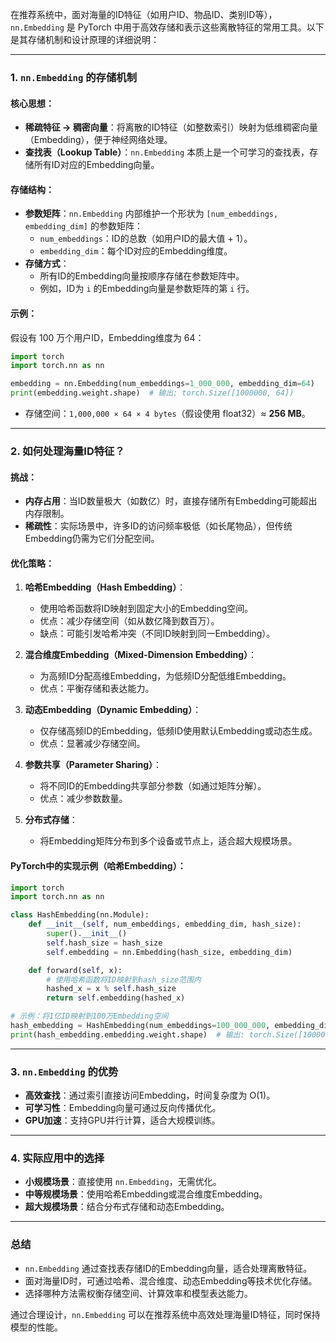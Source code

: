 在推荐系统中，面对海量的ID特征（如用户ID、物品ID、类别ID等），`nn.Embedding` 是 PyTorch 中用于高效存储和表示这些离散特征的常用工具。以下是其存储机制和设计原理的详细说明：

---

### **1. `nn.Embedding` 的存储机制**
#### **核心思想**：
- **稀疏特征 → 稠密向量**：将离散的ID特征（如整数索引）映射为低维稠密向量（Embedding），便于神经网络处理。
- **查找表（Lookup Table）**：`nn.Embedding` 本质上是一个可学习的查找表，存储所有ID对应的Embedding向量。

#### **存储结构**：
- **参数矩阵**：`nn.Embedding` 内部维护一个形状为 `[num_embeddings, embedding_dim]` 的参数矩阵：
  - `num_embeddings`：ID的总数（如用户ID的最大值 + 1）。
  - `embedding_dim`：每个ID对应的Embedding维度。
- **存储方式**：
  - 所有ID的Embedding向量按顺序存储在参数矩阵中。
  - 例如，ID为 `i` 的Embedding向量是参数矩阵的第 `i` 行。

#### **示例**：
假设有 100 万个用户ID，Embedding维度为 64：
```python
import torch
import torch.nn as nn

embedding = nn.Embedding(num_embeddings=1_000_000, embedding_dim=64)
print(embedding.weight.shape)  # 输出: torch.Size([1000000, 64])
```
- 存储空间：`1,000,000 × 64 × 4 bytes`（假设使用 float32）≈ **256 MB**。

---

### **2. 如何处理海量ID特征？**
#### **挑战**：
- **内存占用**：当ID数量极大（如数亿）时，直接存储所有Embedding可能超出内存限制。
- **稀疏性**：实际场景中，许多ID的访问频率极低（如长尾物品），但传统Embedding仍需为它们分配空间。

#### **优化策略**：
1. **哈希Embedding（Hash Embedding）**：
   - 使用哈希函数将ID映射到固定大小的Embedding空间。
   - 优点：减少存储空间（如从数亿降到数百万）。
   - 缺点：可能引发哈希冲突（不同ID映射到同一Embedding）。

2. **混合维度Embedding（Mixed-Dimension Embedding）**：
   - 为高频ID分配高维Embedding，为低频ID分配低维Embedding。
   - 优点：平衡存储和表达能力。

3. **动态Embedding（Dynamic Embedding）**：
   - 仅存储高频ID的Embedding，低频ID使用默认Embedding或动态生成。
   - 优点：显著减少存储空间。

4. **参数共享（Parameter Sharing）**：
   - 将不同ID的Embedding共享部分参数（如通过矩阵分解）。
   - 优点：减少参数数量。

5. **分布式存储**：
   - 将Embedding矩阵分布到多个设备或节点上，适合超大规模场景。

#### **PyTorch中的实现示例（哈希Embedding）**：
```python
import torch
import torch.nn as nn

class HashEmbedding(nn.Module):
    def __init__(self, num_embeddings, embedding_dim, hash_size):
        super().__init__()
        self.hash_size = hash_size
        self.embedding = nn.Embedding(hash_size, embedding_dim)

    def forward(self, x):
        # 使用哈希函数将ID映射到hash_size范围内
        hashed_x = x % self.hash_size
        return self.embedding(hashed_x)

# 示例：将1亿ID映射到100万Embedding空间
hash_embedding = HashEmbedding(num_embeddings=100_000_000, embedding_dim=64, hash_size=1_000_000)
print(hash_embedding.embedding.weight.shape)  # 输出: torch.Size([1000000, 64])
```

---

### **3. `nn.Embedding` 的优势**
- **高效查找**：通过索引直接访问Embedding，时间复杂度为 O(1)。
- **可学习性**：Embedding向量可通过反向传播优化。
- **GPU加速**：支持GPU并行计算，适合大规模训练。

---

### **4. 实际应用中的选择**
- **小规模场景**：直接使用 `nn.Embedding`，无需优化。
- **中等规模场景**：使用哈希Embedding或混合维度Embedding。
- **超大规模场景**：结合分布式存储和动态Embedding。

---

### **总结**
- `nn.Embedding` 通过查找表存储ID的Embedding向量，适合处理离散特征。
- 面对海量ID时，可通过哈希、混合维度、动态Embedding等技术优化存储。
- 选择哪种方法需权衡存储空间、计算效率和模型表达能力。

通过合理设计，`nn.Embedding` 可以在推荐系统中高效处理海量ID特征，同时保持模型的性能。
